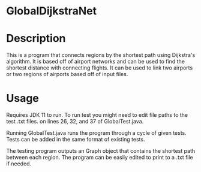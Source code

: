 # GlobalDijkstraNet

# Description

This is a program that connects regions by the shortest path using Dijkstra's algorithm. It is based off of airport networks and can be used to find the shortest distance with connecting flights.
It can be used to link two airports or two regions of airports based off of input files.

# Usage
 
Requires JDK 11 to run. To run test you might need to edit file paths to the test .txt files. on lines 26, 32, and 37 of GlobalTest.java. 

Running GlobalTest.java runs the program through a cycle of given tests. Tests can be added in the same format of existing tests. 

The testing program outputs an Graph object that contains the shortest path between each region. The program can be easily edited to print to a .txt file if needed.

